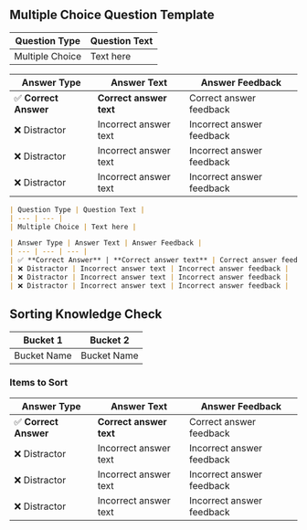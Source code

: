 ## Multiple Choice Question Template

| Question Type | Question Text |
| --- | --- |
| Multiple Choice | Text here |

| Answer Type | Answer Text | Answer Feedback |
| --- | --- | --- |
| ✅ **Correct Answer** | **Correct answer text** | Correct answer feedback |
| ❌ Distractor | Incorrect answer text | Incorrect answer feedback |
| ❌ Distractor | Incorrect answer text | Incorrect answer feedback |
| ❌ Distractor | Incorrect answer text | Incorrect answer feedback |


```md
| Question Type | Question Text |
| --- | --- |
| Multiple Choice | Text here |

| Answer Type | Answer Text | Answer Feedback |
| --- | --- | --- |
| ✅ **Correct Answer** | **Correct answer text** | Correct answer feedback |
| ❌ Distractor | Incorrect answer text | Incorrect answer feedback |
| ❌ Distractor | Incorrect answer text | Incorrect answer feedback |
| ❌ Distractor | Incorrect answer text | Incorrect answer feedback |
```

## Sorting Knowledge Check

| Bucket 1 | Bucket 2 |
| --- | --- |
| Bucket Name | Bucket Name |

### Items to Sort

| Answer Type | Answer Text | Answer Feedback |
| --- | --- | --- |
| ✅ **Correct Answer** | **Correct answer text** | Correct answer feedback |
| ❌ Distractor | Incorrect answer text | Incorrect answer feedback |
| ❌ Distractor | Incorrect answer text | Incorrect answer feedback |
| ❌ Distractor | Incorrect answer text | Incorrect answer feedback |
